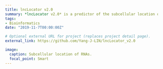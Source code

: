 ```yaml
---
title: lncLocator v2.0
summary: *lncLocator v2.0* is a predictor of the subcellular location of lncRNA based its sequence.
tags:
- Bioinformatics
date: "2019-11-7T00:00:00Z"

# Optional external URL for project (replaces project detail page).
external_link: https://github.com/Yang-J-LIN/lncLocator_v2.0

image:
  caption: Subcellular location of RNAs.
  focal_point: Smart
---
```


